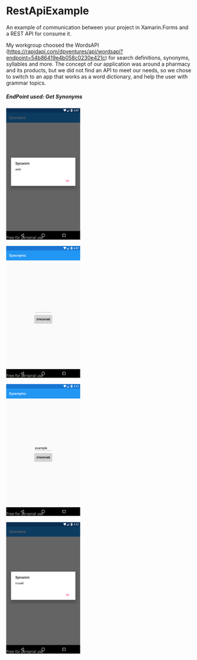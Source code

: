 # RestApiExample
An example of communication between your project in Xamarin.Forms and a REST API for consume it.

My workgroup choosed the WordsAPI (https://rapidapi.com/dpventures/api/wordsapi?endpoint=54b86419e4b058c0230e421c) for search definitions, synonyms, syllables and more. The concept of our application was around a pharmacy and its products, but we did not find an API to meet our needs, so we chose to switch to an app that works as a word dictionary, and help the user with grammar topics.

##### EndPoint used: Get Synonyms


<p align="left">
  <img src="https://github.com/DavidTejada27/RestApiExample/blob/main/autosyn.png" width="200" title="hover text">
</p>

<p align="left">
  <img src="https://github.com/DavidTejada27/RestApiExample/blob/main/carsyn.png" width="200" title="hover text">
</p>

<p align="left">
  <img src="https://github.com/DavidTejada27/RestApiExample/blob/main/examplesyn.png" width="200" title="hover text">
</p>
                                                                                                                          
<p align="left">
  <img src="https://github.com/DavidTejada27/RestApiExample/blob/main/modelsyn.png" width="200" title="hover text">
</p>
